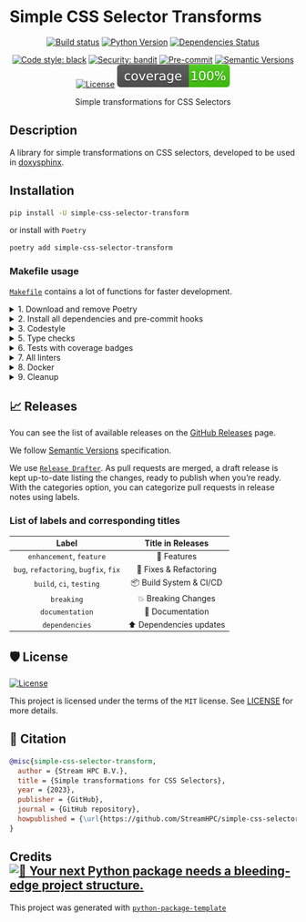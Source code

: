 # Simple CSS Selector Transforms

<div align="center">

[![Build status](https://github.com/StreamHPC/simple-css-selector-transform/workflows/build/badge.svg?branch=main&event=push)](https://github.com/StreamHPC/simple-css-selector-transform/actions?query=workflow%3Abuild)
[![Python Version](https://img.shields.io/pypi/pyversions/simple-css-selector-transform.svg)](https://pypi.org/project/simple-css-selector-transform/)
[![Dependencies Status](https://img.shields.io/badge/dependencies-up%20to%20date-brightgreen.svg)](https://github.com/StreamHPC/simple-css-selector-transform/pulls?utf8=%E2%9C%93&q=is%3Apr%20author%3Aapp%2Fdependabot)

[![Code style: black](https://img.shields.io/badge/code%20style-black-000000.svg)](https://github.com/psf/black)
[![Security: bandit](https://img.shields.io/badge/security-bandit-green.svg)](https://github.com/PyCQA/bandit)
[![Pre-commit](https://img.shields.io/badge/pre--commit-enabled-brightgreen?logo=pre-commit&logoColor=white)](https://github.com/StreamHPC/simple-css-selector-transform/blob/main/.pre-commit-config.yaml)
[![Semantic Versions](https://img.shields.io/badge/%20%20%F0%9F%93%A6%F0%9F%9A%80-semantic--versions-e10079.svg)](https://github.com/StreamHPC/simple-css-selector-transform/releases)
[![License](https://img.shields.io/github/license/StreamHPC/simple-css-selector-transform)](https://github.com/StreamHPC/simple-css-selector-transform/blob/main/LICENSE)
![Coverage Report](assets/images/coverage.svg)

Simple transformations for CSS Selectors

</div>

## Description

A library for simple transformations on CSS selectors, developed to be used in [doxysphinx](https://github.com/boschglobal/doxysphinx).

## Installation

```bash
pip install -U simple-css-selector-transform
```

or install with `Poetry`

```bash
poetry add simple-css-selector-transform
```



### Makefile usage

[`Makefile`](https://github.com/StreamHPC/simple-css-selector-transform/blob/main/Makefile) contains a lot of functions for faster development.

<details>
<summary>1. Download and remove Poetry</summary>
<p>

To download and install Poetry run:

```bash
make poetry-download
```

To uninstall

```bash
make poetry-remove
```

</p>
</details>

<details>
<summary>2. Install all dependencies and pre-commit hooks</summary>
<p>

Install requirements:

```bash
make install
```

Pre-commit hooks coulb be installed after `git init` via

```bash
make pre-commit-install
```

</p>
</details>

<details>
<summary>3. Codestyle</summary>
<p>

Automatic formatting uses `pyupgrade`, `isort` and `black`.

```bash
make codestyle

# or use synonym
make formatting
```

Codestyle checks only, without rewriting files:

```bash
make check-codestyle
```

> Note: `check-codestyle` uses `isort`, `black` and `darglint` library

Update all dev libraries to the latest version using one comand

```bash
make update-dev-deps
```

<details>
<summary>4. Code security</summary>
<p>

```bash
make check-safety
```

This command launches `Poetry` integrity checks as well as identifies security issues with `Safety` and `Bandit`.

```bash
make check-safety
```

</p>
</details>

</p>
</details>

<details>
<summary>5. Type checks</summary>
<p>

Run `mypy` static type checker

```bash
make mypy
```

</p>
</details>

<details>
<summary>6. Tests with coverage badges</summary>
<p>

Run `pytest`

```bash
make test
```

</p>
</details>

<details>
<summary>7. All linters</summary>
<p>

Of course there is a command to ~~rule~~ run all linters in one:

```bash
make lint
```

the same as:

```bash
make test && make check-codestyle && make mypy && make check-safety
```

</p>
</details>

<details>
<summary>8. Docker</summary>
<p>

```bash
make docker-build
```

which is equivalent to:

```bash
make docker-build VERSION=latest
```

Remove docker image with

```bash
make docker-remove
```

More information [about docker](https://github.com/StreamHPC/simple-css-selector-transform/tree/main/docker).

</p>
</details>

<details>
<summary>9. Cleanup</summary>
<p>
Delete pycache files

```bash
make pycache-remove
```

Remove package build

```bash
make build-remove
```

Delete .DS_STORE files

```bash
make dsstore-remove
```

Remove .mypycache

```bash
make mypycache-remove
```

Or to remove all above run:

```bash
make cleanup
```

</p>
</details>

## 📈 Releases

You can see the list of available releases on the [GitHub Releases](https://github.com/StreamHPC/simple-css-selector-transform/releases) page.

We follow [Semantic Versions](https://semver.org/) specification.

We use [`Release Drafter`](https://github.com/marketplace/actions/release-drafter). As pull requests are merged, a draft release is kept up-to-date listing the changes, ready to publish when you’re ready. With the categories option, you can categorize pull requests in release notes using labels.

### List of labels and corresponding titles

|               **Label**               |  **Title in Releases**  |
| :-----------------------------------: | :---------------------: |
|       `enhancement`, `feature`        |       🚀 Features       |
| `bug`, `refactoring`, `bugfix`, `fix` | 🔧 Fixes & Refactoring  |
|       `build`, `ci`, `testing`        | 📦 Build System & CI/CD |
|              `breaking`               |   💥 Breaking Changes   |
|            `documentation`            |    📝 Documentation     |
|            `dependencies`             | ⬆️ Dependencies updates |


## 🛡 License

[![License](https://img.shields.io/github/license/StreamHPC/simple-css-selector-transform)](https://github.com/StreamHPC/simple-css-selector-transform/blob/main/LICENSE)

This project is licensed under the terms of the `MIT` license. See [LICENSE](https://github.com/StreamHPC/simple-css-selector-transform/blob/main/LICENSE) for more details.

## 📃 Citation

```bibtex
@misc{simple-css-selector-transform,
  author = {Stream HPC B.V.},
  title = {Simple transformations for CSS Selectors},
  year = {2023},
  publisher = {GitHub},
  journal = {GitHub repository},
  howpublished = {\url{https://github.com/StreamHPC/simple-css-selector-transform}}
}
```

## Credits [![🚀 Your next Python package needs a bleeding-edge project structure.](https://img.shields.io/badge/python--package--template-%F0%9F%9A%80-brightgreen)](https://github.com/TezRomacH/python-package-template)

This project was generated with [`python-package-template`](https://github.com/TezRomacH/python-package-template)
